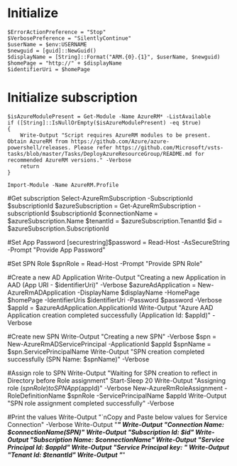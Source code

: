 # Initialize

    $ErrorActionPreference = "Stop"
    $VerbosePreference = "SilentlyContinue"
    $userName = $env:USERNAME
    $newguid = [guid]::NewGuid()
    $displayName = [String]::Format("ARM.{0}.{1}", $userName, $newguid)
    $homePage = "http://" + $displayName
    $identifierUri = $homePage


# Initialize subscription

    $isAzureModulePresent = Get-Module -Name AzureRM* -ListAvailable
    if ([String]::IsNullOrEmpty($isAzureModulePresent) -eq $true)
    {
        Write-Output "Script requires AzureRM modules to be present. Obtain AzureRM from https://github.com/Azure/azure-powershell/releases. Please refer https://github.com/Microsoft/vsts-tasks/blob/master/Tasks/DeployAzureResourceGroup/README.md for recommended AzureRM versions." -Verbose
        return
    }

    Import-Module -Name AzureRM.Profile

    

#Get subscription
    Select-AzureRmSubscription -SubscriptionId $subscriptionId
    $azureSubscription = Get-AzureRmSubscription -subscriptionId $subscriptionId
    $connectionName = $azureSubscription.Name
    $tenantId = $azureSubscription.TenantId
    $id = $azureSubscription.SubscriptionId

#Set App Password
[securestring]$password = Read-Host -AsSecureString -Prompt "Provide App Password"

#Set SPN Role
$spnRole = Read-Host -Prompt "Provide SPN Role"

#Create a new AD Application
Write-Output "Creating a new Application in AAD (App URI - $identifierUri)" -Verbose
$azureAdApplication = New-AzureRmADApplication -DisplayName $displayName -HomePage $homePage -IdentifierUris $identifierUri -Password $password -Verbose
$appId = $azureAdApplication.ApplicationId
Write-Output "Azure AAD Application creation completed successfully (Application Id: $appId)" -Verbose


#Create new SPN
Write-Output "Creating a new SPN" -Verbose
$spn = New-AzureRmADServicePrincipal -ApplicationId $appId
$spnName = $spn.ServicePrincipalName
Write-Output "SPN creation completed successfully (SPN Name: $spnName)" -Verbose


#Assign role to SPN
Write-Output "Waiting for SPN creation to reflect in Directory before Role assignment"
Start-Sleep 20
Write-Output "Assigning role ($spnRole) to SPN App ($appId)" -Verbose
New-AzureRmRoleAssignment -RoleDefinitionName $spnRole -ServicePrincipalName $appId
Write-Output "SPN role assignment completed successfully" -Verbose


#Print the values
Write-Output "`nCopy and Paste below values for Service Connection" -Verbose
Write-Output "***************************************************************************"
Write-Output "Connection Name: $connectionName(SPN)"
Write-Output "Subscription Id: $id"
Write-Output "Subscription Name: $connectionName"
Write-Output "Service Principal Id: $appId"
Write-Output "Service Principal key: <Password that you typed in>"
Write-Output "Tenant Id: $tenantId"
Write-Output "***************************************************************************"
